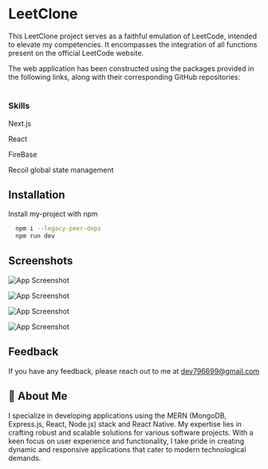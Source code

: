 
# LeetClone

This LeetClone project serves as a faithful emulation of LeetCode, intended to elevate my competencies. It encompasses the integration of all functions present on the official LeetCode website.

The web application has been constructed using the packages provided in the following links, along with their corresponding GitHub repositories:

# 

### Skills
 
Next.js

React 

FireBase

Recoil global state management


## Installation

Install my-project with npm

```bash
  npm i --legacy-peer-deps
  npm run dev
```
    
## Screenshots

![App Screenshot](https://scrnli.com/data/4/4a/4a9/4a93/4a930/4a9303/4a9303993ead25bf14340deaa21b6c0edd3fdf23fd92e3ffe167d70f2fac4732/d38fe102c08b09d15.png)

![App Screenshot](https://scrnli.com/data/4/4a/4a9/4a93/4a930/4a9303/4a9303993ead25bf14340deaa21b6c0edd3fdf23fd92e3ffe167d70f2fac4732/fe0dc29d008b1f256.png)

![App Screenshot](https://scrnli.com/data/4/4a/4a9/4a93/4a930/4a9303/4a9303993ead25bf14340deaa21b6c0edd3fdf23fd92e3ffe167d70f2fac4732/db3ebd3f508b41c3c.png)

![App Screenshot](https://scrnli.com/data/4/4a/4a9/4a93/4a930/4a9303/4a9303993ead25bf14340deaa21b6c0edd3fdf23fd92e3ffe167d70f2fac4732/4806ce01d08b61328.png)


## Feedback

If you have any feedback, please reach out to me at 
dev796699@gmail.com


## 🚀 About Me
I specialize in developing applications using the MERN (MongoDB, Express.js, React, Node.js) stack and React Native. My expertise lies in crafting robust and scalable solutions for various software projects. With a keen focus on user experience and functionality, I take pride in creating dynamic and responsive applications that cater to modern technological demands.
